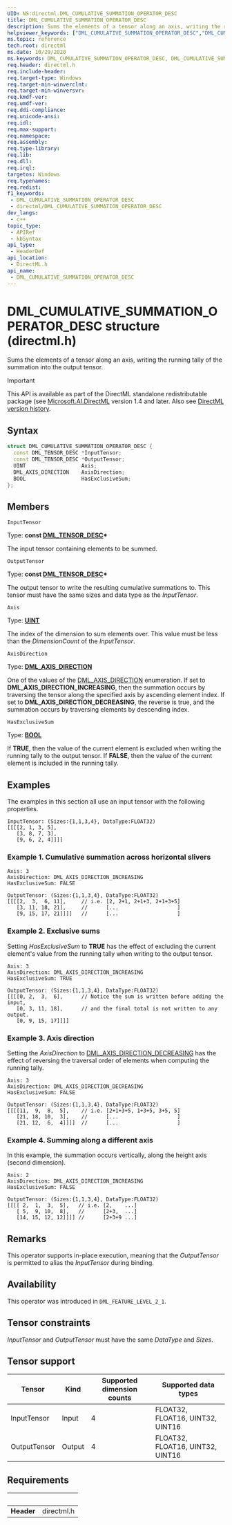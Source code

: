 ```yaml
---
UID: NS:directml.DML_CUMULATIVE_SUMMATION_OPERATOR_DESC
title: DML_CUMULATIVE_SUMMATION_OPERATOR_DESC
description: Sums the elements of a tensor along an axis, writing the running tally of the summation into the output tensor.
helpviewer_keywords: ["DML_CUMULATIVE_SUMMATION_OPERATOR_DESC","DML_CUMULATIVE_SUMMATION_OPERATOR_DESC structure","direct3d12.dml_cumulative_summation_operator_desc","directml/DML_CUMULATIVE_SUMMATION_OPERATOR_DESC"]
ms.topic: reference
tech.root: directml
ms.date: 10/29/2020
ms.keywords: DML_CUMULATIVE_SUMMATION_OPERATOR_DESC, DML_CUMULATIVE_SUMMATION_OPERATOR_DESC structure, direct3d12.dml_cumulative_summation_operator_desc, directml/DML_CUMULATIVE_SUMMATION_OPERATOR_DESC
req.header: directml.h
req.include-header: 
req.target-type: Windows
req.target-min-winverclnt: 
req.target-min-winversvr: 
req.kmdf-ver: 
req.umdf-ver: 
req.ddi-compliance: 
req.unicode-ansi: 
req.idl: 
req.max-support: 
req.namespace: 
req.assembly: 
req.type-library: 
req.lib: 
req.dll: 
req.irql: 
targetos: Windows
req.typenames: 
req.redist: 
f1_keywords:
 - DML_CUMULATIVE_SUMMATION_OPERATOR_DESC
 - directml/DML_CUMULATIVE_SUMMATION_OPERATOR_DESC
dev_langs:
 - c++
topic_type:
 - APIRef
 - kbSyntax
api_type:
 - HeaderDef
api_location:
 - DirectML.h
api_name:
 - DML_CUMULATIVE_SUMMATION_OPERATOR_DESC
---
```


# DML_CUMULATIVE_SUMMATION_OPERATOR_DESC structure (directml.h)

Sums the elements of a tensor along an axis, writing the running tally of the summation into the output tensor.

> [!IMPORTANT]
> This API is available as part of the DirectML standalone redistributable package (see [Microsoft.AI.DirectML](https://www.nuget.org/packages/Microsoft.AI.DirectML/) version 1.4 and later. Also see [DirectML version history](../dml-version-history.md).

## Syntax
```cpp
struct DML_CUMULATIVE_SUMMATION_OPERATOR_DESC {
  const DML_TENSOR_DESC *InputTensor;
  const DML_TENSOR_DESC *OutputTensor;
  UINT                  Axis;
  DML_AXIS_DIRECTION    AxisDirection;
  BOOL                  HasExclusiveSum;
};
```

## Members

`InputTensor`

Type: **const [DML_TENSOR_DESC](/windows/win32/api/directml/ns-directml-dml_tensor_desc)\***

The input tensor containing elements to be summed.

`OutputTensor`

Type: **const [DML_TENSOR_DESC](/windows/win32/api/directml/ns-directml-dml_tensor_desc)\***

The output tensor to write the resulting cumulative summations to. This tensor must have the same sizes and data type as the *InputTensor*.

`Axis`

Type: [**UINT**](/windows/desktop/winprog/windows-data-types)

The index of the dimension to sum elements over. This value must be less than the *DimensionCount* of the *InputTensor*.

`AxisDirection`

Type: **[DML_AXIS_DIRECTION](./ne-directml-dml_axis_direction.md)**

One of the values of the [DML_AXIS_DIRECTION](./ne-directml-dml_axis_direction.md) enumeration. If set to **DML_AXIS_DIRECTION_INCREASING**, then the summation occurs by traversing the tensor along the specified axis by ascending element index. If set to **DML_AXIS_DIRECTION_DECREASING**, the reverse is true, and the summation occurs by traversing elements by descending index.

`HasExclusiveSum`

Type: <b><a href="/windows/win32/winprog/windows-data-types">BOOL</a></b>

If **TRUE**, then the value of the current element is excluded when writing the running tally to the output tensor. If **FALSE**, then the value of the current element is included in the running tally.

## Examples

The examples in this section all use an input tensor with the following properties.

```
InputTensor: (Sizes:{1,1,3,4}, DataType:FLOAT32)
[[[[2, 1, 3, 5],
   [3, 8, 7, 3],
   [9, 6, 2, 4]]]]
```

### Example 1. Cumulative summation across horizontal slivers

```
Axis: 3
AxisDirection: DML_AXIS_DIRECTION_INCREASING
HasExclusiveSum: FALSE

OutputTensor: (Sizes:{1,1,3,4}, DataType:FLOAT32)
[[[[2,  3,  6, 11],     // i.e. [2, 2+1, 2+1+3, 2+1+3+5]
   [3, 11, 18, 21],     //      [...                   ]
   [9, 15, 17, 21]]]]   //      [...                   ]
```

### Example 2. Exclusive sums

Setting *HasExclusiveSum* to **TRUE** has the effect of excluding the current element's value from the running tally when writing to the output tensor.

```
Axis: 3
AxisDirection: DML_AXIS_DIRECTION_INCREASING
HasExclusiveSum: TRUE

OutputTensor: (Sizes:{1,1,3,4}, DataType:FLOAT32)
[[[[0, 2,  3,  6],      // Notice the sum is written before adding the input,
   [0, 3, 11, 18],      // and the final total is not written to any output.
   [0, 9, 15, 17]]]]
```

### Example 3. Axis direction

Setting the *AxisDirection* to [DML_AXIS_DIRECTION_DECREASING](/windows/win32/api/directml/ne-directml-dml_axis_direction) has the effect of reversing the traversal order of elements when computing the running tally.

```
Axis: 3
AxisDirection: DML_AXIS_DIRECTION_DECREASING
HasExclusiveSum: FALSE

OutputTensor: (Sizes:{1,1,3,4}, DataType:FLOAT32)
[[[[11,  9,  8,  5],    // i.e. [2+1+3+5, 1+3+5, 3+5, 5]
   [21, 18, 10,  3],    //      [...                   ]
   [21, 12,  6,  4]]]]  //      [...                   ]
```

### Example 4. Summing along a different axis

In this example, the summation occurs vertically, along the height axis (second dimension).

```
Axis: 2
AxisDirection: DML_AXIS_DIRECTION_INCREASING
HasExclusiveSum: FALSE

OutputTensor: (Sizes:{1,1,3,4}, DataType:FLOAT32)
[[[[ 2,  1,  3,  5],   // i.e. [2,    ...]
   [ 5,  9, 10,  8],   //      [2+3,  ...]
   [14, 15, 12, 12]]]] //      [2+3+9 ...]
```

## Remarks
This operator supports in-place execution, meaning that the *OutputTensor* is permitted to alias the *InputTensor* during binding.

## Availability
This operator was introduced in `DML_FEATURE_LEVEL_2_1`.

## Tensor constraints
*InputTensor* and *OutputTensor* must have the same *DataType* and *Sizes*.

## Tensor support
| Tensor | Kind | Supported dimension counts | Supported data types |
| ------ | ---- | -------------------------- | -------------------- |
| InputTensor | Input | 4 | FLOAT32, FLOAT16, UINT32, UINT16 |
| OutputTensor | Output | 4 | FLOAT32, FLOAT16, UINT32, UINT16 |

## Requirements
| &nbsp; | &nbsp; |
| ---- |:---- |
| **Header** | directml.h |
